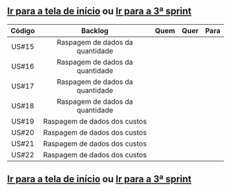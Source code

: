 
## [Ir para a tela de início](./../../README.md) ou [Ir para a 3ª sprint](./README_sprint.md)

| Código |              Backlog             |     Quem      |                                                                 Quer                                                                 |                       Para                        |
| :----: | :------------------------------: | :-----------: | :----------------------------------------------------------------------------------------------------------------------------------: | :-----------------------------------------------: |
| US#15  | Raspagem de dados da quantidade  |               |                                                                                                                                      |                                                   |
| US#16  | Raspagem de dados da quantidade  |               |                                                                                                                                      |                                                   |
| US#17  | Raspagem de dados da quantidade  |               |                                                                                                                                      |                                                   |
| US#18  | Raspagem de dados da quantidade  |               |                                                                                                                                      |                                                   |
| US#19  | Raspagem de dados dos custos     |               |                                                                                                                                      |                                                   |
| US#20  | Raspagem de dados dos custos     |               |                                                                                                                                      |                                                   |
| US#21  | Raspagem de dados dos custos     |               |                                                                                                                                      |                                                   |
| US#22  | Raspagem de dados dos custos     |               |                                                                                                                                      |                                                   |

## [Ir para a tela de início](./../../README.md) ou [Ir para a 3ª sprint](./README_sprint.md)